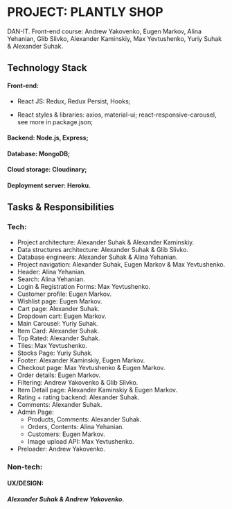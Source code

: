 #  PROJECT: PLANTLY SHOP

  DAN-IT. Front-end course: Andrew Yakovenko, Eugen Markov, Alina Yehanian, Glib Slivko, Alexander Kaminskiy, Max Yevtushenko, Yuriy Suhak & Alexander Suhak. 

## Technology Stack
#### Front-end:

- React JS: Redux, Redux Persist, Hooks;

- React styles & libraries: axios, material-ui; react-responsive-carousel, see more in package.json;

#### Backend: Node.js, Express;
#### Database: MongoDB;
#### Cloud storage: Cloudinary;
#### Deployment server: Heroku.

## Tasks & Responsibilities
### Tech:
- Project architecture: Alexander Suhak & Alexander Kaminskiy.
- Data structures architecture: Alexander Suhak & Glib Slivko. 
- Database engineers: Alexander Suhak & Alina Yehanian.
- Project navigation: Alexander Suhak, Eugen Markov & Max Yevtushenko. 
- Header: Alina Yehanian.
- Search: Alina Yehanian.
- Login & Registration Forms: Max Yevtushenko.
- Customer profile: Eugen Markov.
- Wishlist page: Eugen Markov.
- Cart page: Alexander Suhak.
- Dropdown cart: Eugen Markov.
- Main Carousel: Yuriy Suhak.
- Item Card: Alexander Suhak.
- Top Rated: Alexander Suhak.
- Tiles: Max Yevtushenko.
- Stocks Page: Yuriy Suhak.
- Footer: Alexander Kaminskiy, Eugen Markov.
- Checkout page: Max Yevtushenko & Eugen Markov.
- Order details: Eugen Markov.
- Filtering: Andrew Yakovenko & Glib Slivko.
- Item Detail page: Alexander Kaminskiy & Eugen Markov.
- Rating + rating backend: Alexander Suhak.
- Comments: Alexander Suhak.
- Admin Page:
  - Products, Comments: Alexander Suhak.
  - Orders, Contents: Alina Yehanian.
  - Customers: Eugen Markov.
  - Image upload API: Max Yevtushenko.
- Preloader: Andrew Yakovenko.

### Non-tech:
#### UX/DESIGN:
##### Alexander Suhak & Andrew Yakovenko.
